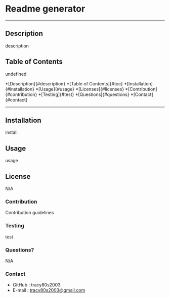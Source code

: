 
  
# Readme generator

***

## Description
description

## Table of Contents
undefined

*[Description]{#description}
*[Table of Contents]{#toc}
*[Installation]{#installation}
*[Usage]{#usage}
*[Licenses]{#licenses}
*[Contribution]{#contribution}
*[Testing]{#test}
*[Questions]{#questions}
*[Contact]{#contact}

***

## Installation
install

## Usage
usage

## License
N/A

### Contribution
Contribution guidelines

### Testing
test

### Questions?
N/A

### Contact
* GitHub : tracy80s2003
* E-mail : tracy80s2003@gmail.com
